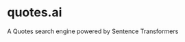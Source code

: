# quotes.ai
A Quotes search engine powered by Sentence Transformers
<img src="https://github.com/aidyai/QUOTES/blob/main/src/static/img/background.png" alt="" align=center>